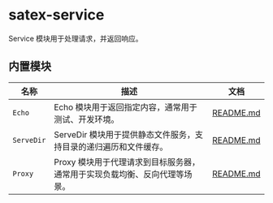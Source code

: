 # satex-service

Service 模块用于处理请求，并返回响应。

## 内置模块

| 名称         | 描述                                       | 文档                             |
|------------|------------------------------------------|--------------------------------|
| `Echo`     | Echo 模块用于返回指定内容，通常用于测试、开发环境。             | [README.md](docs/echo.md)      |
| `ServeDir` | ServeDir 模块用于提供静态文件服务，支持目录的递归遍历和文件缓存。    | [README.md](docs/serve_dir.md) |
| `Proxy`    | Proxy 模块用于代理请求到目标服务器，通常用于实现负载均衡、反向代理等场景。 | [README.md](docs/proxy.md)     |

